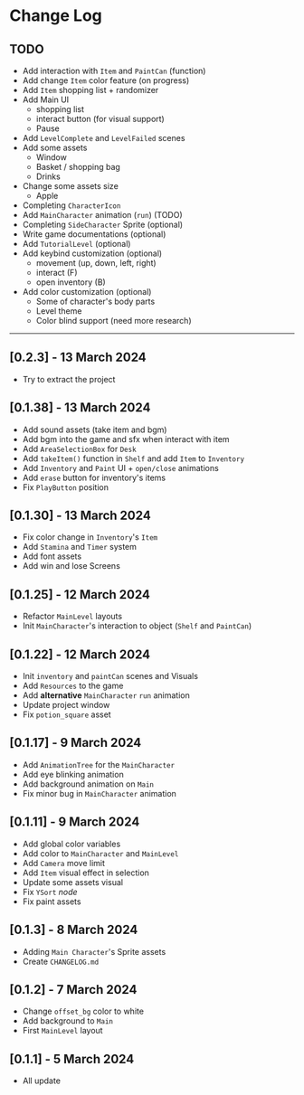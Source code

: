 # Change Log

## TODO

- Add interaction with `Item` and `PaintCan` (function)
- Add change `Item` color feature (on progress)
- Add `Item` shopping list + randomizer
- Add Main UI
  - shopping list
  - interact button (for visual support)
  - Pause
- Add `LevelComplete` and `LevelFailed` scenes
- Add some assets
  - Window
  - Basket / shopping bag
  - Drinks
- Change some assets size
  - Apple
- Completing `CharacterIcon`
- Add `MainCharacter` animation (`run`) (TODO)
- Completing `SideCharacter` Sprite (optional)
- Write game documentations (optional)
- Add `TutorialLevel` (optional)
- Add keybind customization (optional)
  - movement (up, down, left, right)
  - interact (F)
  - open inventory (B)
- Add color customization (optional)
  - Some of character's body parts
  - Level theme
  - Color blind support (need more research)

---

## [0.2.3] - 13 March 2024

- Try to extract the project

## [0.1.38] - 13 March 2024

- Add sound assets (take item and bgm)
- Add bgm into the game and sfx when interact with item
- Add `AreaSelectionBox` for `Desk`
- Add `takeItem()` function in `Shelf` and add `Item` to `Inventory`
- Add `Inventory` and `Paint` UI + `open/close` animations
- Add `erase` button for inventory's items
- Fix `PlayButton` position

## [0.1.30] - 13 March 2024

- Fix color change in `Inventory`'s `Item`
- Add `Stamina` and `Timer` system
- Add font assets
- Add win and lose Screens

## [0.1.25] - 12 March 2024

- Refactor `MainLevel` layouts
- Init `MainCharacter`'s interaction to object (`Shelf` and `PaintCan`)

## [0.1.22] - 12 March 2024

- Init `inventory` and `paintCan` scenes and Visuals
- Add `Resources` to the game
- Add **alternative** `MainCharacter` `run` animation
- Update project window
- Fix `potion_square` asset

## [0.1.17] - 9 March 2024

- Add `AnimationTree` for the `MainCharacter`
- Add eye blinking animation
- Add background animation on `Main`
- Fix minor bug in `MainCharacter` animation

## [0.1.11] - 9 March 2024

- Add global color variables
- Add color to `MainCharacter` and `MainLevel`
- Add `Camera` move limit
- Add `Item` visual effect in selection
- Update some assets visual
- Fix `YSort` _node_
- Fix paint assets

## [0.1.3] - 8 March 2024

- Adding `Main Character`'s Sprite assets
- Create `CHANGELOG.md`

## [0.1.2] - 7 March 2024

- Change `offset_bg` color to white
- Add background to `Main`
- First `MainLevel` layout

## [0.1.1] - 5 March 2024

- All update
